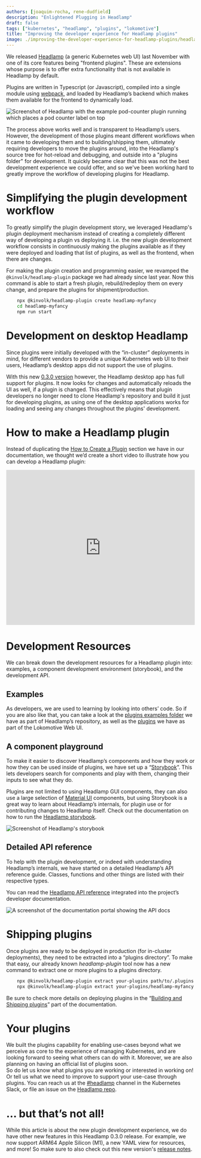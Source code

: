 ```yaml
---
authors: [joaquim-rocha, rene-dudfield]
description: "Enlightened Plugging in Headlamp"
draft: false
tags: ["kubernetes", "headlamp", "plugins", "lokomotive"]
title: "Improving the developer experience for Headlamp plugins"
image: ./improving-the-developer-experience-for-headlamp-plugins/headlamp-plugins-splash.jpeg
---
```


We released [Headlamp](/) (a generic Kubernetes web UI) last November with one of its core features being "frontend plugins". These are extensions whose purpose is to offer extra functionality that is not available in Headlamp by default.

Plugins are written in Typescript (or Javascript), compiled into a single module using [webpack](https://webpack.js.org/), and loaded by Headlamp’s backend which makes them available for the frontend to dynamically load.

![Screenshot of Headlamp with the example pod-counter plugin running which places a pod counter label on top](./improving-the-developer-experience-for-headlamp-plugins/pod-counter.png "Headlamp with the example pod-counter plugin circled")

The process above works well and is transparent to Headlamp’s users. However, the development of those plugins meant different workflows when it came to developing them and to building/shipping them, ultimately requiring developers to move the plugins around, into the Headlamp's source tree for hot-reload and debugging, and outside into a "plugins folder" for development. It quickly became clear that this was not the best development experience we could offer, and so we've been working hard to greatly improve the workflow of developing plugins for Headlamp.

# Simplifying the plugin development workflow

To greatly simplify the plugin development story, we leveraged Headlamp's plugin deployment mechanism instead of creating a completely different way of developing a plugin vs deploying it. i.e. the new plugin development workflow consists in continuously making the plugins available as if they were deployed and loading that list of plugins, as well as the frontend, when there are changes.

For making the plugin creation and programming easier, we revamped the `@kinvolk/headlamp-plugin` package we had already since last year. Now this command is able to start a fresh plugin, rebuild/redeploy them on every change, and prepare the plugins for shipment/production.

```bash
    npx @kinvolk/headlamp-plugin create headlamp-myfancy
    cd headlamp-myfancy
    npm run start
```

# Development on desktop Headlamp

Since plugins were initially developed with the “in-cluster” deployments in mind, for different vendors to provide a unique Kubernetes web UI to their users, Headlamp’s desktop apps did not support the use of plugins.

With this new [0.3.0 version](https://github.com/headlamp-k8s/headlamp/releases/tag/v0.3.0)
however, the Headlamp desktop app has full support for plugins. It now looks for changes and automatically reloads the UI as well, if a plugin is changed. This effectively means that plugin developers no longer need to clone Headlamp's repository and build it just for developing plugins, as using one of the desktop applications works for loading and seeing any changes throughout the plugins' development.

# How to make a Headlamp plugin

Instead of duplicating the [How to Create a Plugin](/docs/latest/development/plugins/how-to/) section we have in our documentation, we thought we’d create a short video to illustrate how you can develop a Headlamp plugin:

<iframe width="100%" height="415" src="https://www.youtube.com/embed/vyki8c6AkeE" title="YouTube video player" frameborder="0" allow="accelerometer; autoplay; clipboard-write; encrypted-media; gyroscope; picture-in-picture; web-share" referrerpolicy="strict-origin-when-cross-origin" allowfullscreen></iframe>

# Development Resources

We can break down the development resources for a Headlamp plugin into: examples, a component development environment (storybook), and the development API.

## Examples

As developers, we are used to learning by looking into others’ code. So if you are also like that, you can take a look at the [plugins examples folder](https://github.com/headlamp-k8s/headlamp/tree/main/plugins/examples) we have as part of Headlamp’s repository, as well as the [plugins](https://github.com/kinvolk/lokomotive-web-ui/tree/master/plugins) we have as part of the Lokomotive Web UI.

## A component playground

To make it easier to discover Headlamp’s components and how they work or how they can be used inside of plugins, we have set up a “[Storybook](https://storybook.js.org/)”. This lets developers search for components and play with them, changing their inputs to see what they do.

Plugins are not limited to using Headlamp GUI components, they can also use a large selection of [Material UI](https://material-ui.com/) components, but using Storybook is a great way to learn about Headlamp’s internals, for plugin use or for contributing changes to Headlamp itself. Check out the documentation on how to run the [Headlamp storybook](/docs/latest/development/frontend/#storybook).

![Screenshot of Headlamp's storybook](./improving-the-developer-experience-for-headlamp-plugins/storybook.png "The components that Headlamp are made from can be discovered in the storybook, and used inside of plugins")

## Detailed API reference

To help with the plugin development, or indeed with understanding Headlamp’s internals, we have started on a detailed Headlamp’s API reference guide. Classes, functions and other things are listed with their respective types.

You can read the [Headlamp API reference](/docs/latest/development/api/) integrated into the project’s developer documentation.

![A screenshot of the documentation portal showing the API docs](./improving-the-developer-experience-for-headlamp-plugins/API.png "API reference shows what functions are available")

# Shipping plugins

Once plugins are ready to be deployed in production (for in-cluster deployments), they need to be extracted into a “plugins directory”. To make that easy, our already known _headlamp-plugin_ tool now has a new command to extract one or more plugins to a plugins directory.

```bash
    npx @kinvolk/headlamp-plugin extract your-plugins path/to/.plugins
    npx @kinvolk/headlamp-plugin extract your-plugins/headlamp-myfancy path/to/.plugins
```

Be sure to check more details on deploying plugins in the “[Building and Shipping plugins](/docs/latest/development/plugins/building/)” part of the documentation.

# Your plugins

We built the plugins capability for enabling use-cases beyond what we perceive as core to the experience of managing Kubernetes, and are looking forward to seeing what others can do with it. Moreover, we are also planning on having an official list of plugins soon. \
So do let us know what plugins you are working or interested in working on! Or tell us what we need to improve to support your use-case through plugins. You can reach us at the [#headlamp](https://kubernetes.slack.com/messages/headlamp) channel in the Kubernetes Slack, or file an issue on the [Headlamp repo](https://github.com/headlamp-k8s/headlamp).

# … but that’s not all!

While this article is about the new plugin development experience, we do have other new features in this Headlamp 0.3.0 release. For example, we now support ARM64 Apple Silicon (M1), a new YAML view for resources, and more! So make sure to also check out this new version's [release notes](https://github.com/headlamp-k8s/headlamp/releases/tag/v0.3.0).
